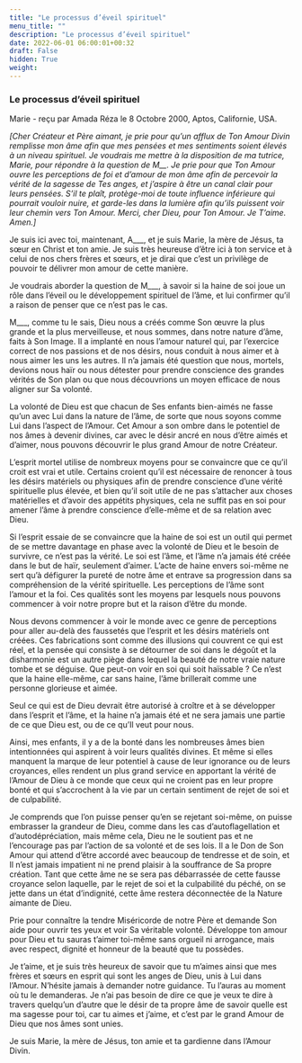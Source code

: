 ```yaml
---
title: "Le processus d’éveil spirituel"
menu_title: ""
description: "Le processus d’éveil spirituel"
date: 2022-06-01 06:00:01+00:32
draft: False
hidden: True
weight:
---
```

### Le processus d’éveil spirituel

Marie - reçu par Amada Réza le 8 Octobre 2000, Aptos, Californie, USA.

*[Cher Créateur et Père aimant, je prie pour qu’un afflux de Ton Amour Divin remplisse mon âme afin que mes pensées et mes sentiments soient élevés à un niveau spirituel. Je voudrais me mettre à la disposition de ma tutrice, Marie, pour répondre à la question de M__. Je prie pour que Ton Amour ouvre les perceptions de foi et d’amour de mon âme afin de percevoir la vérité de la sagesse de Tes anges, et j’aspire à être un canal clair pour leurs pensées. S’il te plaît, protège-moi de toute influence inférieure qui pourrait vouloir nuire, et garde-les dans la lumière afin qu’ils puissent voir leur chemin vers Ton Amour. Merci, cher Dieu, pour Ton Amour. Je T’aime. Amen.]*

Je suis ici avec toi, maintenant, A___, et je suis Marie, la mère de Jésus, ta sœur en Christ et ton amie. Je suis très heureuse d’être ici à ton service et à celui de nos chers frères et sœurs, et je dirai que c’est un privilège de pouvoir te délivrer mon amour de cette manière.

Je voudrais aborder la question de M___, à savoir si la haine de soi joue un rôle dans l’éveil ou le développement spirituel de l’âme, et lui confirmer qu’il a raison de penser que ce n’est pas le cas.

M___, comme tu le sais, Dieu nous a créés comme Son œuvre la plus grande et la plus merveilleuse, et nous sommes, dans notre nature d’âme, faits à Son Image. Il a implanté en nous l’amour naturel qui, par l’exercice correct de nos passions et de nos désirs, nous conduit à nous aimer et à nous aimer les uns les autres. Il n’a jamais été question que nous, mortels, devions nous haïr ou nous détester pour prendre conscience des grandes vérités de Son plan ou que nous découvrions un moyen efficace de nous aligner sur Sa volonté.

La volonté de Dieu est que chacun de Ses enfants bien-aimés ne fasse qu’un avec Lui dans la nature de l’âme, de sorte que nous soyons comme Lui dans l’aspect de l’Amour. Cet Amour a son ombre dans le potentiel de nos âmes à devenir divines, car avec le désir ancré en nous d’être aimés et d’aimer, nous pouvons découvrir le plus grand Amour de notre Créateur.

L’esprit mortel utilise de nombreux moyens pour se convaincre que ce qu’il croit est vrai et utile. Certains croient qu’il est nécessaire de renoncer à tous les désirs matériels ou physiques afin de prendre conscience d’une vérité spirituelle plus élevée, et bien qu’il soit utile de ne pas s’attacher aux choses matérielles et d’avoir des appétits physiques, cela ne suffit pas en soi pour amener l’âme à prendre conscience d’elle-même et de sa relation avec Dieu.

Si l’esprit essaie de se convaincre que la haine de soi est un outil qui permet de se mettre davantage en phase avec la volonté de Dieu et le besoin de survivre, ce n’est pas la vérité. Le soi est l’âme, et l’âme n’a jamais été créée dans le but de haïr, seulement d’aimer. L’acte de haine envers soi-même ne sert qu’à défigurer la pureté de notre âme et entrave sa progression dans sa compréhension de la vérité spirituelle. Les perceptions de l’âme sont l’amour et la foi. Ces qualités sont les moyens par lesquels nous pouvons commencer à voir notre propre but et la raison d’être du monde.

Nous devons commencer à voir le monde avec ce genre de perceptions pour aller au-delà des faussetés que l’esprit et les désirs matériels ont créées. Ces fabrications sont comme des illusions qui couvrent ce qui est réel, et la pensée qui consiste à se détourner de soi dans le dégoût et la disharmonie est un autre piège dans lequel la beauté de notre vraie nature tombe et se déguise. Que peut-on voir en soi qui soit haïssable ? Ce n’est que la haine elle-même, car sans haine, l’âme brillerait comme une personne glorieuse et aimée.

Seul ce qui est de Dieu devrait être autorisé à croître et à se développer dans l’esprit et l’âme, et la haine n’a jamais été et ne sera jamais une partie de ce que Dieu est, ou de ce qu’Il veut pour nous.

Ainsi, mes enfants, il y a de la bonté dans les nombreuses âmes bien intentionnées qui aspirent à voir leurs qualités divines. Et même si elles manquent la marque de leur potentiel à cause de leur ignorance ou de leurs croyances, elles rendent un plus grand service en apportant la vérité de l’Amour de Dieu à ce monde que ceux qui ne croient pas en leur propre bonté et qui s’accrochent à la vie par un certain sentiment de rejet de soi et de culpabilité.

Je comprends que l’on puisse penser qu’en se rejetant soi-même, on puisse embrasser la grandeur de Dieu, comme dans les cas d’autoflagellation et d’autodépréciation, mais même cela, Dieu ne le soutient pas et ne l’encourage pas par l’action de sa volonté et de ses lois. Il a le Don de Son Amour qui attend d’être accordé avec beaucoup de tendresse et de soin, et Il n’est jamais impatient ni ne prend plaisir à la souffrance de Sa propre création. Tant que cette âme ne se sera pas débarrassée de cette fausse croyance selon laquelle, par le rejet de soi et la culpabilité du péché, on se jette dans un état d’indignité, cette âme restera déconnectée de la Nature aimante de Dieu.

Prie pour connaître la tendre Miséricorde de notre Père et demande Son aide pour ouvrir tes yeux et voir Sa véritable volonté. Développe ton amour pour Dieu et tu sauras t’aimer toi-même sans orgueil ni arrogance, mais avec respect, dignité et honneur de la beauté que tu possèdes.

Je t’aime, et je suis très heureux de savoir que tu m’aimes ainsi que mes frères et sœurs en esprit qui sont les anges de Dieu, unis à Lui dans l’Amour. N’hésite jamais à demander notre guidance. Tu l’auras au moment où tu le demanderas. Je n’ai pas besoin de dire ce que je veux te dire à travers quelqu’un d’autre que le désir de ta propre âme de savoir quelle est ma sagesse pour toi, car tu aimes et j’aime, et c’est par le grand Amour de Dieu que nos âmes sont unies.

Je suis Marie, la mère de Jésus, ton amie et ta gardienne dans l’Amour Divin.
